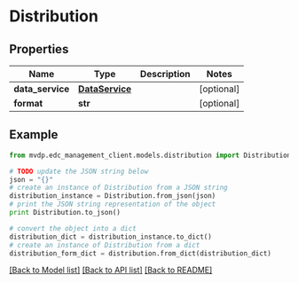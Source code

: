 # Distribution


## Properties
Name | Type | Description | Notes
------------ | ------------- | ------------- | -------------
**data_service** | [**DataService**](DataService.md) |  | [optional] 
**format** | **str** |  | [optional] 

## Example

```python
from mvdp.edc_management_client.models.distribution import Distribution

# TODO update the JSON string below
json = "{}"
# create an instance of Distribution from a JSON string
distribution_instance = Distribution.from_json(json)
# print the JSON string representation of the object
print Distribution.to_json()

# convert the object into a dict
distribution_dict = distribution_instance.to_dict()
# create an instance of Distribution from a dict
distribution_form_dict = distribution.from_dict(distribution_dict)
```
[[Back to Model list]](../README.md#documentation-for-models) [[Back to API list]](../README.md#documentation-for-api-endpoints) [[Back to README]](../README.md)


